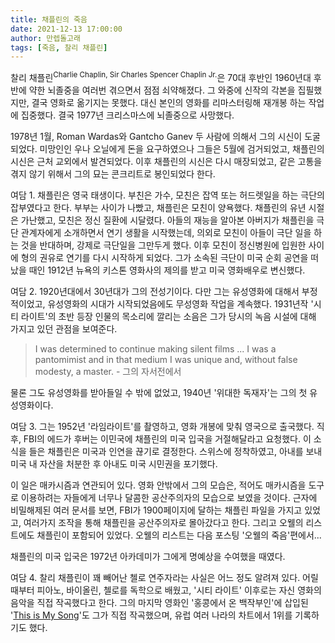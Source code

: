 ```yaml
---
title: 채플린의 죽음
date: 2021-12-13 17:00:00
author: 만렙돌고래
tags: [죽음, 찰리 채플린]
---
```


찰리 채플린<sup>Charlie Chaplin, Sir Charles Spencer Chaplin Jr.</sup>은 70대 후반인 1960년대 후반에 약한 뇌졸중을 여러번 겪으면서 점점 쇠약해졌다. 그 와중에 신작의 각본을 집필했지만, 결국 영화로 옮기지는 못했다. 대신 본인의 영화를 리마스터링해 재개봉 하는 작업에 집중했다. 결국 1977년 크리스마스에 뇌졸중으로 사망했다.

1978년 1월, Roman Wardas와 Gantcho Ganev 두 사람에 의해서 그의 시신이 도굴되었다. 미망인인 우나 오닐에게 돈을 요구하였으나 그들은 5월에 검거되었고, 채플린의 시신은 근처 교외에서 발견되었다. 이후 채플린의 시신은 다시 매장되었고, 같은 고통을 겪지 않기 위해서 그의 묘는 콘크리트로 봉인되었다 한다.

여담 1. 채플린은 영국 태생이다. 부친은 가수, 모친은 잡역 또는 허드렛일을 하는 극단의 잡부였다고 한다. 부부는 사이가 나빴고, 채플린은 모친이 양욕했다. 채플린의 유년 시절은 가난했고, 모친은 정신 질환에 시달렸다. 아들의 재능을 알아본 아버지가 채플린을 극단 관계자에게 소개하면서 연기 생활을 시작했는데, 의외로 모친이 아들이 극단 일을 하는 것을 반대하며, 강제로 극단일을 그만두게 했다. 이후 모친이 정신병원에 입원한 사이에 형의 권유로 연기를 다시 시작하게 되었다. 그가 소속된 극단이 미국 순회 공연을 떠났을 때인 1912년 뉴욕의 키스톤 영화사의 제의를 받고 미국 영화배우로 변신했다.

여담 2. 1920년대에서 30년대가 그의 전성기이다. 다만 그는 유성영화에 대해서 부정적이었고, 유성영화의 시대가 시작되었음에도 무성영화 작업을 계속했다. 1931년작 '시티 라이트'의 초반 등장 인물의 목소리에 깔리는 소음은 그가 당시의 녹음 시설에 대해 가지고 있던 관점을 보여준다.

> I was determined to continue making silent films ... I was a pantomimist and in that medium I was unique and, without false modesty, a master. - 그의 자서전에서

물론 그도 유성영화를 받아들일 수 밖에 없었고, 1940년 '위대한 독재자'는 그의 첫 유성영화이다.

여담 3. 그는 1952년 '라임라이트'를 촬영하고, 영화 개봉에 맞춰 영국으로 출국했다. 직후, FBI의 에드가 후버는 이민국에 채플린의 미국 입국을 거절해달라고 요청했다. 이 소식을 들은 채플린은 미국과 인연을 끊기로 결정한다. 스위스에 정착하였고, 아내를 보내 미국 내 자산을 처분한 후 아내도 미국 시민권을 포기했다.

이 일은 매카시즘과 연관되어 있다. 영화 안밖에서 그의 모습은, 적어도 매카시즘을 도구로 이용하려는 자들에게 너무나 달콤한 공산주의자의 모습으로 보였을 것이다. 근자에 비밀해제된 여러 문서를 보면, FBI가 1900페이지에 달하는 채플린 파일을 가지고 있었고, 여러가지 조작을 통해 채플린을 공산주의자로 몰아갔다고 한다. 그리고 오웰의 리스트에도 채플린이 포함되어 있었다. 오웰의 리스트는 다음 포스팅 '오웰의 죽음'편에서...

채플린의 미국 입국은 1972년 아카데미가 그에게 명예상을 수여했을 때였다.

여담 4. 찰리 채플린이 꽤 빼어난 첼로 연주자라는 사실은 어느 정도 알려져 있다. 어릴 때부터 피아노, 바이올린, 첼로를 독학으로 배웠고, '시티 라이트' 이후로는 자신 영화의 음악을 직접 작곡했다고 한다. 그의 마지막 영화인 '홍콩에서 온 백작부인'에 삽입된 '[This is My Song](https://www.youtube.com/watch?v=V8XmLuTmKIM)'도 그가 직접 작곡했으며, 유럽 여러 나라의 차트에서 1위를 기록하기도 했다.
